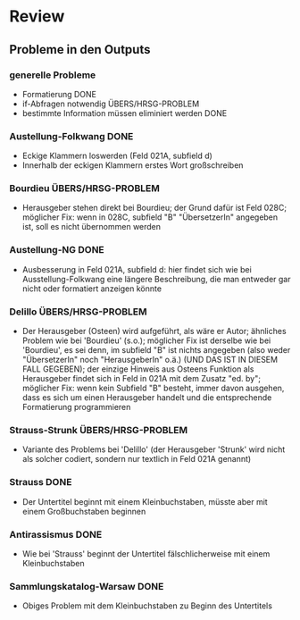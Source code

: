 # Review
## Probleme in den Outputs

### generelle Probleme

- Formatierung DONE
- if-Abfragen notwendig ÜBERS/HRSG-PROBLEM
- bestimmte Information müssen eliminiert werden DONE

### Austellung-Folkwang DONE
- Eckige Klammern loswerden (Feld 021A, subfield d)
- Innerhalb der eckigen Klammern erstes Wort großschreiben
### Bourdieu ÜBERS/HRSG-PROBLEM
- Herausgeber stehen direkt bei Bourdieu; der Grund dafür ist Feld 028C; möglicher Fix: wenn in 028C, subfield "B" "ÜbersetzerIn" angegeben ist, soll es nicht übernommen werden
### Austellung-NG DONE
- Ausbesserung in Feld 021A, subfield d: hier findet sich wie bei Ausstellung-Folkwang eine längere Beschreibung, die man entweder gar nicht oder formatiert anzeigen könnte
### Delillo ÜBERS/HRSG-PROBLEM
- Der Herausgeber (Osteen) wird aufgeführt, als wäre er Autor; ähnliches Problem wie bei 'Bourdieu' (s.o.); möglicher Fix ist derselbe wie bei 'Bourdieu', es sei denn, im subfield "B" ist nichts angegeben (also weder "ÜbersetzerIn" noch "HerausgeberIn" o.ä.) (UND DAS IST IN DIESEM FALL GEGEBEN); der einzige Hinweis aus Osteens Funktion als Herausgeber findet sich in Feld in 021A mit dem Zusatz "ed. by"; möglicher Fix: wenn kein Subfield "B" besteht, immer davon ausgehen, dass es sich um einen Herausgeber handelt und die entsprechende Formatierung programmieren
### Strauss-Strunk ÜBERS/HRSG-PROBLEM
- Variante des Problems bei 'Delillo' (der Herausgeber 'Strunk' wird nicht als solcher codiert, sondern nur textlich in Feld 021A genannt) 
### Strauss DONE
- Der Untertitel beginnt mit einem Kleinbuchstaben, müsste aber mit einem Großbuchstaben beginnen
### Antirassismus DONE
- Wie bei 'Strauss' beginnt der Untertitel fälschlicherweise mit einem Kleinbuchstaben
### Sammlungskatalog-Warsaw DONE
- Obiges Problem mit dem Kleinbuchstaben zu Beginn des Untertitels



